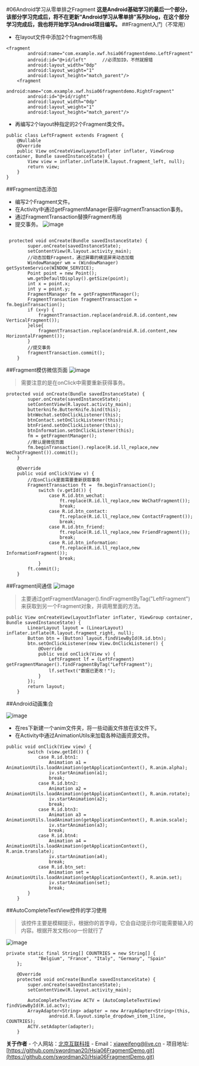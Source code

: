 #06Android学习从零单排之Fragment
**这是Android基础学习的最后一个部分，该部分学习完成后，将不在更新“Android学习从零单排”系列blog，在这个部分学习完成后，我也将开始学习Android项目编写。**
##Fragment入门（不常用）
- 在layout文件中添加2个fragment布局

```
<fragment
        android:name="com.example.xwf.hsia06fragmentdemo.LeftFragment"
        android:id="@+id/left"		//必须加ID，不然就报错
        android:layout_width="0dp"
        android:layout_weight="1"
        android:layout_height="match_parent"/>
    <fragment
        android:name="com.example.xwf.hsia06fragmentdemo.RightFragment"
        android:id="@+id/right"
        android:layout_width="0dp"
        android:layout_weight="1"
        android:layout_height="match_parent"/>
```
- 再编写2个layout种指定的2个Fragment类文件。

```
public class LeftFragment extends Fragment {
    @Nullable
    @Override
    public View onCreateView(LayoutInflater inflater, ViewGroup container, Bundle savedInstanceState) {
        View view = inflater.inflate(R.layout.fragment_left, null);
        return view;
    }
}
```

##Fragment动态添加
- 编写2个Fragment文件。
- 在Activity中通过getFragmentManager获得FragmentTransaction事务。
- 通过FragmentTransaction替换Fragment布局
- 提交事务。
![image](/Users/xwf/Desktop/f1.gif)

```

 protected void onCreate(Bundle savedInstanceState) {
        super.onCreate(savedInstanceState);
        setContentView(R.layout.activity_main);
        //动态加载Fragment，通过屏幕的横竖屏来动态加载
        WindowManager wm = (WindowManager) getSystemService(WINDOW_SERVICE);
        Point point = new Point();
        wm.getDefaultDisplay().getSize(point);
        int x = point.x;
        int y = point.y;
        FragmentManager fm = getFragmentManager();
        FragmentTransaction fragmentTransaction = fm.beginTransaction();
        if (x<y) {
            fragmentTransaction.replace(android.R.id.content,new VerticalFragment());
        }else{
            fragmentTransaction.replace(android.R.id.content,new HorizontalFragment());
        }
        //提交事务
        fragmentTransaction.commit();
    }
```

##Fragment模仿微信页面
![image](/Users/xwf/Desktop/f2.gif)

>需要注意的是在onClick中需要重新获得事务。

```
protected void onCreate(Bundle savedInstanceState) {
        super.onCreate(savedInstanceState);
        setContentView(R.layout.activity_main);
        butterknife.ButterKnife.bind(this);
        btnWechat.setOnClickListener(this);
        btnContact.setOnClickListener(this);
        btnFriend.setOnClickListener(this);
        btnInformation.setOnClickListener(this);
        fm = getFragmentManager();
        //默认是微信页面
        fm.beginTransaction().replace(R.id.ll_replace,new WeChatFragment()).commit();
    }

    @Override
    public void onClick(View v) {
        //在onClick里面需要重新获取事务
        FragmentTransaction ft =  fm.beginTransaction();
            switch (v.getId()) {
                case R.id.btn_wechat:
                    ft.replace(R.id.ll_replace,new WeChatFragment());
                    break;
                case R.id.btn_contact:
                    ft.replace(R.id.ll_replace,new ContactFragment());
                    break;
                case R.id.btn_friend:
                    ft.replace(R.id.ll_replace,new FriendFragment());
                    break;
                case R.id.btn_information:
                    ft.replace(R.id.ll_replace,new InformationFragment());
                    break;
            }
        ft.commit();
    }

```

##Fragment间通信
![image](/Users/xwf/Desktop/f3.gif)
> 主要通过getFragmentManager().findFragmentByTag("LeftFragment")来获取到另一个Fragment对象，并调用里面的方法。


```
public View onCreateView(LayoutInflater inflater, ViewGroup container, Bundle savedInstanceState) {
        LinearLayout layout = (LinearLayout) inflater.inflate(R.layout.fragment_right, null);
        Button btn = (Button) layout.findViewById(R.id.btn);
        btn.setOnClickListener(new View.OnClickListener() {
            @Override
            public void onClick(View v) {
                LeftFragment lf = (LeftFragment) getFragmentManager().findFragmentByTag("LeftFragment");
                lf.setText("数据已更改！");
            }
        });
        return layout;
    }
```
##Android动画集合

![image](/Users/xwf/Desktop/f4.gif)
- 在res下新建一个anim文件夹，将一些动画文件放在该文件下。
- 在Activity中通过AnimationUtils来加载各种动画资源文件。


```
public void onClick(View view) {
        switch (view.getId()) {
            case R.id.btn1:
                Animation a1 = AnimationUtils.loadAnimation(getApplicationContext(), R.anim.alpha);
                iv.startAnimation(a1);
                break;
            case R.id.btn2:
                Animation a2 = AnimationUtils.loadAnimation(getApplicationContext(), R.anim.rotate);
                iv.startAnimation(a2);
                break;
            case R.id.btn3:
                Animation a3 = AnimationUtils.loadAnimation(getApplicationContext(), R.anim.scale);
                iv.startAnimation(a3);
                break;
            case R.id.btn4:
                Animation a4 = AnimationUtils.loadAnimation(getApplicationContext(), R.anim.translate);
                iv.startAnimation(a4);
                break;
            case R.id.btn_set:
                Animation set = AnimationUtils.loadAnimation(getApplicationContext(), R.anim.set);
                iv.startAnimation(set);
                break;
        }
    }
```
##AutoCompleteTextView控件的学习使用
>该控件主要是模糊提示，根据你的首字母，它会自动提示你可能需要输入的内容。根据开发文档cop一份就行了

![image](/Users/xwf/Desktop/f4.gif)

```
private static final String[] COUNTRIES = new String[] {
            "Belgium", "France", "Italy", "Germany", "Spain"
    };

    @Override
    protected void onCreate(Bundle savedInstanceState) {
        super.onCreate(savedInstanceState);
        setContentView(R.layout.activity_main);

        AutoCompleteTextView ACTV = (AutoCompleteTextView) findViewById(R.id.actv);
        ArrayAdapter<String> adapter = new ArrayAdapter<String>(this,
                android.R.layout.simple_dropdown_item_1line, COUNTRIES);
        ACTV.setAdapter(adapter);
    }
```
**关于作者**
	- 个人网站：[北京互联科技](http://shop.zbj.com/14622657/)
	- Email：[xiaweifeng@live.cn](https://login.live.com)
	- 项目地址:[https://github.com/swordman20/Hsia06FragmentDemo.git](https://github.com/swordman20/Hsia06FragmentDemo.git)
